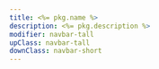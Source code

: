 ```yaml
---
title: <%= pkg.name %>
description: <%= pkg.description %>
modifier: navbar-tall
upClass: navbar-tall
downClass: navbar-short
---
```

